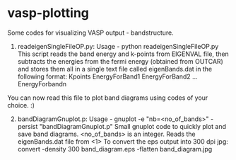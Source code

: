 # vasp-plotting
Some codes for visualizing VASP output - bandstructure. 

1. readeigenSingleFileOP.py: 
Usage - python readeigenSingleFileOP.py
This script reads the band energy and k-points from EIGENVAL file, then subtracts the energies from the fermi energy 
(obtained from OUTCAR) and stores them all in a single text file called eigenBands.dat in the following format:
Kpoints	EnergyForBand1	EnergyForBand2	...	EnergyForbandn

You can now read this file to plot band diagrams using codes of your choice. :)

2. bandDiagramGnuplot.p:
Usage - gnuplot -e "nb=<no_of_bands>" -persist "bandDiagramGnuplot.p"
Small gnuplot code to quickly plot and save band diagrams. <no_of_bands> is an integer. Reads the eigenBands.dat file from <1>
To convert the eps output into 300 dpi jpg: 
convert -density 300 band_diagram.eps -flatten band_diagram.jpg
